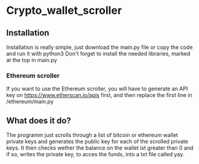 # Crypto_wallet_scroller

## Installation
Installation is really simple, just download the main.py file or copy the code and run it with python3
Don't forget to install the needed libraries, marked at the top in main.py

### Ethereum scroller 
If you want to use the Ethereum scroller, you will have to generate an API key on https://www.etherscan.io/apis first,
and then replace the first line in /ethereum/main.py

## What does it do?
The programm just scrolls through a list of bitcoin or ethereum wallet private keys and generates the public key for each of the scrolled private keys.
It then checks wether the balance on the wallet ist greater than 0 and if so, writes the private key, to acces the funds, into a txt file called yay.

